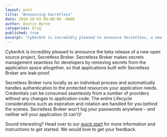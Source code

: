```yaml
---
layout: post
title: "Announcing Secretless"
date: 2018-10-03 09:00:00 -0400
author: Dustin Byrne
categories: blog
published: true
excerpt: "CyberArk is incredibly pleased to announce Secretless, a new open source project that changes the way applications consume privileged credentials."
---
```


CyberArk is incredibly pleased to announce the beta release of a new open source project, Secretless Broker. Secretless Broker makes secrets management seamless for developers by removing secrets from the application space altogether, so that applications built with Secretless Broker are leak-proof.

Secretless Broker runs locally as an individual process and automatically handles authentication to the protected resources your application needs. Credentials can be consumed seamlessly from a number of providers without any changes to application code.  The entire Lifecycle considerations such as expiration and rotation are handled for you behind the scenes. Secretless Broker won’t log your passwords anywhere – and neither will your application (it can’t)!

Sound interesting? Head over to our [quick start](/docs/get_started/quick_start.html) for more information and instructions to get started. We would love to get your feedback.


